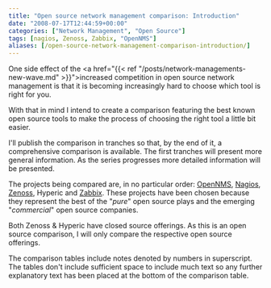 ```yaml
---
title: "Open source network management comparison: Introduction"
date: "2008-07-17T12:44:59+00:00"
categories: ["Network Management", "Open Source"]
tags: [nagios, Zenoss, Zabbix, "OpenNMS"]
aliases: [/open-source-network-management-comparison-introduction/]
---
```


One side effect of the <a href="{{< ref "/posts/network-managements-new-wave.md" >}}">increased competition in open source network management</a> is that it is becoming increasingly hard to choose which tool is right for you.

With that in mind I intend to create a comparison featuring the best known open source tools to make the process of choosing the right tool a little bit easier.

I'll publish the comparison in tranches so that, by the end of it, a comprehensive comparison is available. The first tranches will present more general information. As the series progresses more detailed information will be presented.

The projects being compared are, in no particular order: <a href="https://www.opennms.org/">OpenNMS</a>, <a href="http://www.nagios.org/">Nagios</a>, <a href="http://www.zenoss.org/">Zenoss</a>, Hyperic and <a href="http://www.zabbix.com/">Zabbix</a>. These projects have been chosen because they represent the best of the "*pure*" open source plays and the emerging "*commercial*" open source companies.

Both Zenoss &amp; Hyperic have closed source offerings. As this is an open source comparison, I will only compare the respective open source offerings.

The comparison tables include notes denoted by numbers in superscript. The tables don't include sufficient space to include much text so any further explanatory text has been placed at the bottom of the comparison table.
